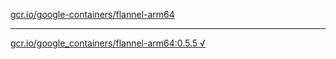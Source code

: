 [gcr.io/google-containers/flannel-arm64](https://hub.docker.com/r/anjia0532/flannel-arm64/tags/) 

----
[gcr.io/google_containers/flannel-arm64:0.5.5 √](https://hub.docker.com/r/anjia0532/flannel-arm64/tags/)

